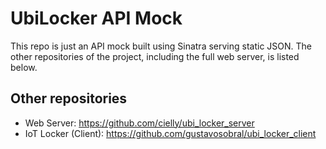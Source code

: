 # UbiLocker API Mock

This repo is just an API mock built using Sinatra serving static JSON. The other repositories of the project, including the full web server, is listed below.

## Other repositories

* Web Server: https://github.com/cielly/ubi_locker_server
* IoT Locker (Client): https://github.com/gustavosobral/ubi_locker_client

